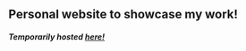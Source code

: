 ## Personal website to showcase my work!

##### Temporarily hosted [here!](https://www.krisvuong.w3spaces.com)
